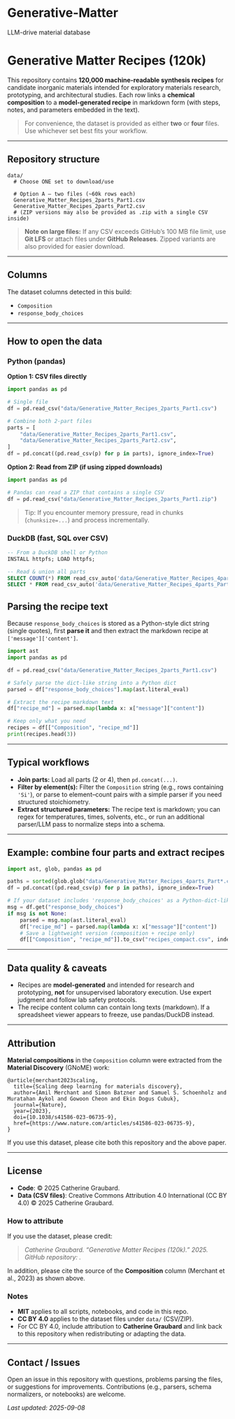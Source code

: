 # Generative-Matter
LLM-drive material database
# Generative Matter Recipes (120k)

This repository contains **120,000 machine-readable synthesis recipes** for candidate inorganic materials intended for exploratory materials research, prototyping, and architectural studies. Each row links a **chemical composition** to a **model-generated recipe** in markdown form (with steps, notes, and parameters embedded in the text).

> For convenience, the dataset is provided as either **two** or **four** files. Use whichever set best fits your workflow.

---

## Repository structure

```
data/
  # Choose ONE set to download/use

  # Option A — two files (~60k rows each)
  Generative_Matter_Recipes_2parts_Part1.csv
  Generative_Matter_Recipes_2parts_Part2.csv
  # (ZIP versions may also be provided as .zip with a single CSV inside)

```

> **Note on large files:** If any CSV exceeds GitHub’s 100 MB file limit, use **Git LFS** or attach files under **GitHub Releases**. Zipped variants are also provided for easier download.

---

## Columns

The dataset columns detected in this build:

- `Composition`
- `response_body_choices`

---

## How to open the data

### Python (pandas)

**Option 1: CSV files directly**
```python
import pandas as pd

# Single file
df = pd.read_csv("data/Generative_Matter_Recipes_2parts_Part1.csv")

# Combine both 2-part files
parts = [
    "data/Generative_Matter_Recipes_2parts_Part1.csv",
    "data/Generative_Matter_Recipes_2parts_Part2.csv",
]
df = pd.concat((pd.read_csv(p) for p in parts), ignore_index=True)
```

**Option 2: Read from ZIP (if using zipped downloads)**
```python
import pandas as pd

# Pandas can read a ZIP that contains a single CSV
df = pd.read_csv("data/Generative_Matter_Recipes_2parts_Part1.zip")
```

> Tip: If you encounter memory pressure, read in chunks (`chunksize=...`) and process incrementally.

### DuckDB (fast, SQL over CSV)

```sql
-- From a DuckDB shell or Python
INSTALL httpfs; LOAD httpfs;

-- Read & union all parts
SELECT COUNT(*) FROM read_csv_auto('data/Generative_Matter_Recipes_4parts_Part01.csv');
SELECT * FROM read_csv_auto('data/Generative_Matter_Recipes_4parts_Part*.csv') LIMIT 5;
```


## Parsing the recipe text

Because `response_body_choices` is stored as a Python-style dict string (single quotes), first **parse it** and then extract the markdown recipe at `['message']['content']`.

```python
import ast
import pandas as pd

df = pd.read_csv("data/Generative_Matter_Recipes_2parts_Part1.csv")

# Safely parse the dict-like string into a Python dict
parsed = df["response_body_choices"].map(ast.literal_eval)

# Extract the recipe markdown text
df["recipe_md"] = parsed.map(lambda x: x["message"]["content"])

# Keep only what you need
recipes = df[["Composition", "recipe_md"]]
print(recipes.head(3))
```


---

## Typical workflows

- **Join parts:** Load all parts (2 or 4), then `pd.concat(...)`.
- **Filter by element(s):** Filter the `Composition` string (e.g., rows containing `'Si'`), or parse to element–count pairs with a simple parser if you need structured stoichiometry.
- **Extract structured parameters:** The recipe text is markdown; you can regex for temperatures, times, solvents, etc., or run an additional parser/LLM pass to normalize steps into a schema.

---

## Example: combine four parts and extract recipes

```python
import ast, glob, pandas as pd

paths = sorted(glob.glob("data/Generative_Matter_Recipes_4parts_Part*.csv"))
df = pd.concat((pd.read_csv(p) for p in paths), ignore_index=True)

# If your dataset includes 'response_body_choices' as a Python-dict-like string:
msg = df.get("response_body_choices")
if msg is not None:
    parsed = msg.map(ast.literal_eval)
    df["recipe_md"] = parsed.map(lambda x: x["message"]["content"])
    # Save a lightweight version (composition + recipe only)
    df[["Composition", "recipe_md"]].to_csv("recipes_compact.csv", index=False)
```

---

## Data quality & caveats

- Recipes are **model-generated** and intended for research and prototyping, **not** for unsupervised laboratory execution. Use expert judgment and follow lab safety protocols.
- The recipe content column can contain long texts (markdown). If a spreadsheet viewer appears to freeze, use pandas/DuckDB instead.

---

## Attribution

**Material compositions** in the `Composition` column were extracted from the **Material Discovery** (GNoME) work:

```
@article{merchant2023scaling,
  title={Scaling deep learning for materials discovery},
  author={Amil Merchant and Simon Batzner and Samuel S. Schoenholz and Muratahan Aykol and Gowoon Cheon and Ekin Dogus Cubuk},
  journal={Nature},
  year={2023},
  doi={10.1038/s41586-023-06735-9},
  href={https://www.nature.com/articles/s41586-023-06735-9},
}
```

If you use this dataset, please cite both this repository and the above paper.

---

## License

- **Code**: © 2025 Catherine Graubard.
- **Data (CSV files)**: Creative Commons Attribution 4.0 International (CC BY 4.0) © 2025 Catherine Graubard.

### How to attribute
If you use the dataset, please credit:
> *Catherine Graubard. “Generative Matter Recipes (120k).” 2025. GitHub repository: <repo URL>.*

In addition, please cite the source of the **Composition** column (Merchant et al., 2023) as shown above.

### Notes
- **MIT** applies to all scripts, notebooks, and code in this repo.
- **CC BY 4.0** applies to the dataset files under `data/` (CSV/ZIP).
- For CC BY 4.0, include attribution to **Catherine Graubard** and link back to this repository when redistributing or adapting the data.

---

## Contact / Issues

Open an issue in this repository with questions, problems parsing the files, or suggestions for improvements.
Contributions (e.g., parsers, schema normalizers, or notebooks) are welcome.

*Last updated: 2025-09-08*

